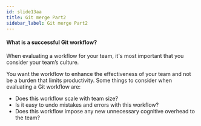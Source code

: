```yaml
---
id: slide13aa
title: Git merge Part2
sidebar_label: Git merge Part2
---
```




<!-- ![xxx](https://raw.githubusercontent.com/ChickenKyiv/awesome-git-article/master/img/merge/simple-git-flow.png) -->

#### What is a successful Git workflow?
When evaluating a workflow for your team, it's most important that you consider your team’s culture.

You want the workflow to enhance the effectiveness of your team and not be a burden that limits productivity.
Some things to consider when evaluating a Git workflow are:

- Does this workflow scale with team size?
- Is it easy to undo mistakes and errors with this workflow?
- Does this workflow impose any new unnecessary cognitive overhead to the team?
